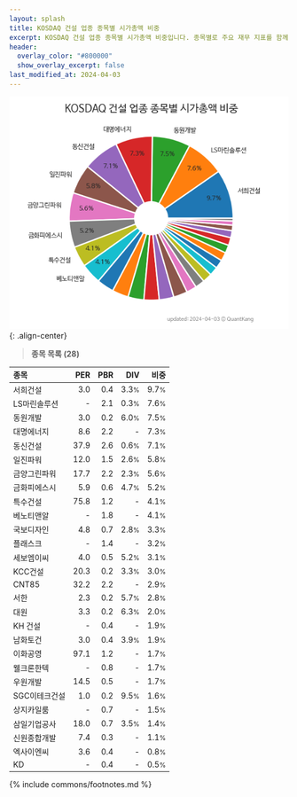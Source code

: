 ```yaml
---
layout: splash
title: KOSDAQ 건설 업종 종목별 시가총액 비중
excerpt: KOSDAQ 건설 업종 종목별 시가총액 비중입니다. 종목별로 주요 재무 지표를 함께 표시합니다.
header:
  overlay_color: "#800000"
  show_overlay_excerpt: false
last_modified_at: 2024-04-03
---
```



![KOSDAQ 건설 업종 종목별 시가총액 비중](/stats/sector/images/kosdaq_업종_건설_종목.png){: .align-center}


> **종목 목록 (28)**<a id="list"></a>

| **종목** | **PER** | **PBR** | **DIV** | **비중** |
| :------- | ------: | ------: | ------: | -------: |
| 서희건설 | 3.0 | 0.4 | 3.3<small>%</small> | 9.7<small>%</small> |
| LS마린솔루션 | - | 2.1 | 0.3<small>%</small> | 7.6<small>%</small> |
| 동원개발 | 3.0 | 0.2 | 6.0<small>%</small> | 7.5<small>%</small> |
| 대명에너지 | 8.6 | 2.2 | - | 7.3<small>%</small> |
| 동신건설 | 37.9 | 2.6 | 0.6<small>%</small> | 7.1<small>%</small> |
| 일진파워 | 12.0 | 1.5 | 2.6<small>%</small> | 5.8<small>%</small> |
| 금양그린파워 | 17.7 | 2.2 | 2.3<small>%</small> | 5.6<small>%</small> |
| 금화피에스시 | 5.9 | 0.6 | 4.7<small>%</small> | 5.2<small>%</small> |
| 특수건설 | 75.8 | 1.2 | - | 4.1<small>%</small> |
| 베노티앤알 | - | 1.8 | - | 4.1<small>%</small> |
| 국보디자인 | 4.8 | 0.7 | 2.8<small>%</small> | 3.3<small>%</small> |
| 플래스크 | - | 1.4 | - | 3.2<small>%</small> |
| 세보엠이씨 | 4.0 | 0.5 | 5.2<small>%</small> | 3.1<small>%</small> |
| KCC건설 | 20.3 | 0.2 | 3.3<small>%</small> | 3.0<small>%</small> |
| CNT85 | 32.2 | 2.2 | - | 2.9<small>%</small> |
| 서한 | 2.3 | 0.2 | 5.7<small>%</small> | 2.8<small>%</small> |
| 대원 | 3.3 | 0.2 | 6.3<small>%</small> | 2.0<small>%</small> |
| KH 건설 | - | 0.4 | - | 1.9<small>%</small> |
| 남화토건 | 3.0 | 0.4 | 3.9<small>%</small> | 1.9<small>%</small> |
| 이화공영 | 97.1 | 1.2 | - | 1.7<small>%</small> |
| 웰크론한텍 | - | 0.8 | - | 1.7<small>%</small> |
| 우원개발 | 14.5 | 0.5 | - | 1.7<small>%</small> |
| SGC이테크건설 | 1.0 | 0.2 | 9.5<small>%</small> | 1.6<small>%</small> |
| 상지카일룸 | - | 0.7 | - | 1.5<small>%</small> |
| 삼일기업공사 | 18.0 | 0.7 | 3.5<small>%</small> | 1.4<small>%</small> |
| 신원종합개발 | 7.4 | 0.3 | - | 1.1<small>%</small> |
| 엑사이엔씨 | 3.6 | 0.4 | - | 0.8<small>%</small> |
| KD | - | 0.4 | - | 0.5<small>%</small> |

{% include commons/footnotes.md %}